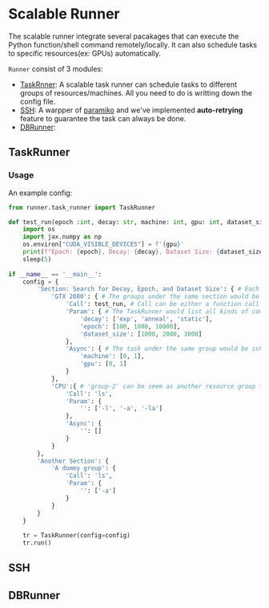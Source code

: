 # Scalable Runner

The scalable runner integrate several pacakages that can execute the Python function/shell command remotely/locally. It can also schedule tasks to specific resources(ex: GPUs) automatically.

`Runner` consist of 3 modules:

- [TaskRnner](#TaskRunner): A scalable task runner can schedule tasks to different groups of resources/machines. All you need to do is writting down the config file.
- [SSH](#SSH): A warpper of [paramiko](https://github.com/paramiko/paramiko) and we've implemented **auto-retrying** feature to guarantee the task can always be done.
- [DBRunner](#DBRunner): 

## TaskRunner

### Usage

An example config: 

```python
from runner.task_runner import TaskRunner

def test_run(epoch :int, decay: str, machine: int, gpu: int, dataset_size: int):
    import os
    import jax.numpy as np
    os.environ["CUDA_VISIBLE_DEVICES"] = f'{gpu}'
    print(f"Epoch: {epoch}, Decay: {decay}, Dataset Size: {dataset_size}, Machine: {machine}, GPU: {gpu}")
    sleep(5)
       
if __name__ == '__main__':
    config = {
        'Section: Search for Decay, Epoch, and Dataset Size': { # Each section would be executed sequentially.
            'GTX 2080': { # The groups under the same section would be executed concurrently
                'Call': test_run, # Call can be either a function call or a command in string
                'Param': { # The TaskRunner would list all kinds of combination of the parameters and execute them once
                    'decay': ['exp', 'anneal', 'static'],
                    'epoch': [100, 1000, 10000],
                    'dataset_size': [1000, 2000, 3000]
                },
                'Async': { # The task under the same group would be schedule to the resources by TaskRunner during runtime.
                    'machine': [0, 1],
                    'gpu': [0, 1]
                }
            },    
            'CPU':{ # 'group-2' can be seem as another resource group that handle different task from 'group-1' during 'section-1'
                'Call': 'ls',
                'Param': {
                    '': ['-l', '-a', '-la']  
                },
                'Async': {
                    '': []
                }   
            }    
        },
        'Another Section': {
            'A dummy group': {
                'Call': 'ls',
                'Param': {
                    '': ['-a']
                }
            }
        }
    }
    
    tr = TaskRunner(config=config)
    tr.run()
```
## SSH

## DBRunner